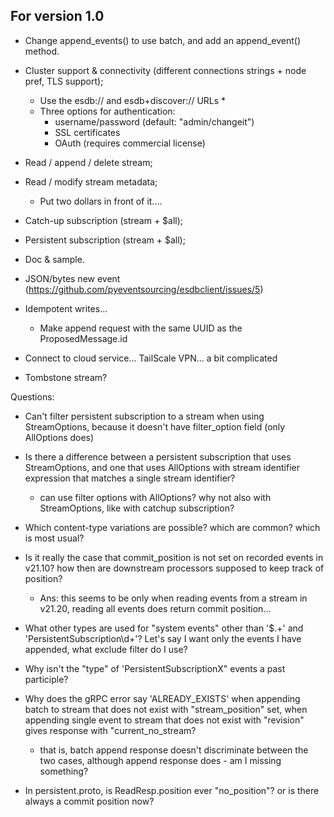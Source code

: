 ## For version 1.0

* Change append_events() to use batch, and add an append_event() method.

* Cluster support & connectivity (different connections strings + node pref, TLS
support);
  * Use the esdb:// and esdb+discover:// URLs
    *
  * Three options for authentication:
    * username/password (default: "admin/changeit")
    * SSL certificates
    * OAuth (requires commercial license)
* Read / append / delete stream;
* Read / modify stream metadata;
  * Put two dollars in front of it....
* Catch-up subscription (stream + $all);
* Persistent subscription (stream + $all);
* Doc & sample.

* JSON/bytes new event (https://github.com/pyeventsourcing/esdbclient/issues/5)

* Idempotent writes...
  * Make append request with the same UUID as the ProposedMessage.id

* Connect to cloud service... TailScale VPN... a bit complicated

* Tombstone stream?

Questions:

* Can't filter persistent subscription to a stream when using StreamOptions, because it doesn't have filter_option field (only AllOptions does)
* Is there a difference between a persistent subscription that uses StreamOptions, and one that uses AllOptions with stream identifier expression that matches a single stream identifier?
  * can use filter options with AllOptions? why not also with StreamOptions, like with catchup subscription?
* Which content-type variations are possible? which are common? which is most usual?
* Is it really the case that commit_position is not set on recorded events in v21.10? how then are downstream processors supposed to keep track of position?
  * Ans: this seems to be only when reading events from a stream in v21.20, reading all events does return commit position...
* What other types are used for "system events" other than '$.+' and 'PersistentSubscription\\d+'? Let's say I want only the events I have appended, what exclude filter do I use?
* Why isn't the "type" of 'PersistentSubscriptionX" events a past participle?

* Why does the gRPC error say 'ALREADY_EXISTS' when appending batch to stream that does not exist with "stream_position" set, when appending single event to stream that does not exist with "revision" gives response with "current_no_stream?
  * that is, batch append response doesn't discriminate between the two cases, although append response does - am I missing something?
* In persistent.proto, is ReadResp.position ever "no_position"? or is there always a commit position now?

